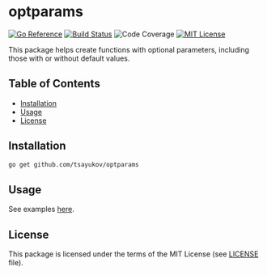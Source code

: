 # optparams

[![Go Reference][go-ref-svg]][go-ref]
[![Build Status][ci-svg]][ci]
![Code Coverage][coverage-badge]
[![MIT License][license-svg]][license]

This package helps create functions with optional parameters, including those
with or without default values.

## Table of Contents

* [Installation](#installation)
* [Usage](#usage)
* [License](#license)

## Installation

```bash
go get github.com/tsayukov/optparams
```

## Usage

See examples [here][example].

## License

This package is licensed under the terms of the MIT License
(see [LICENSE][license] file).

[go-ref-svg]: https://pkg.go.dev/badge/github.com/tsayukov/optparams.svg
[go-ref]: https://pkg.go.dev/github.com/tsayukov/optparams
[ci-svg]: https://github.com/tsayukov/optparams/actions/workflows/go.yaml/badge.svg
[ci]: https://github.com/tsayukov/optparams/actions/workflows/go.yaml
[coverage-badge]: https://img.shields.io/endpoint?url=https://gist.githubusercontent.com/tsayukov/9a66bd119961fc2bd759eff4835a99f2/raw/coverage.json
[license-svg]: https://img.shields.io/badge/License-MIT-blue.svg
[license]: ./LICENSE
[example]: ./example_test.go
